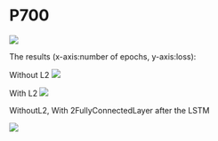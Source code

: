 # P700

![](https://cloud.githubusercontent.com/assets/9861437/20479493/6ea8ad12-b004-11e6-89e4-53d4d354d32e.png)




The results (x-axis:number of epochs, y-axis:loss):

Without L2
![](https://github.com/mike820808/P700/blob/master/Results/WithoutL2.png)



With L2
![](https://github.com/mike820808/P700/blob/master/Results/WithL2.png)


WithoutL2, With 2FullyConnectedLayer after the LSTM

![](https://github.com/mike820808/P700/blob/master/Results/Loss_graphWithFC2WithoutL2.png)
